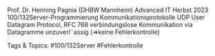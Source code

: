 Prof. Dr. Henning Pagnia (DHBW Mannheim) Advanced IT Herbst 2023 100/132Server-Programmierung Kommunikationsprotokolle
UDP
User Datagram Protocol, RFC 768
verbindungslose Kommunikation via Datagramme
unzuverl¨assig (⇒keine Fehlerkontrolle)

   Tags & Topics:
   #100/132Server
   #Fehlerkontrolle
